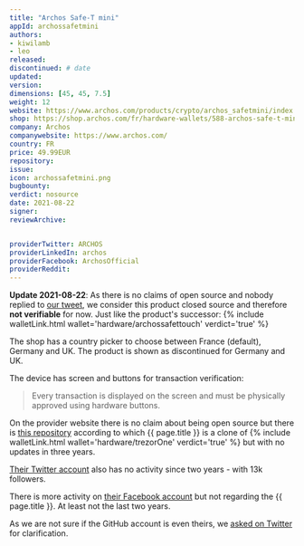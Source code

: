 ```yaml
---
title: "Archos Safe-T mini"
appId: archossafetmini
authors:
- kiwilamb
- leo
released: 
discontinued: # date
updated:
version:
dimensions: [45, 45, 7.5]
weight: 12
website: https://www.archos.com/products/crypto/archos_safetmini/index.html
shop: https://shop.archos.com/fr/hardware-wallets/588-archos-safe-t-mini-0690590037069.html
company: Archos
companywebsite: https://www.archos.com/
country: FR
price: 49.99EUR
repository: 
issue:
icon: archossafetmini.png
bugbounty:
verdict: nosource
date: 2021-08-22
signer:
reviewArchive:


providerTwitter: ARCHOS
providerLinkedIn: archos
providerFacebook: ArchosOfficial
providerReddit: 
---
```



**Update 2021-08-22**: As there is no claims of open source and nobody replied
to [our tweet](https://twitter.com/WalletScrutiny/status/1427064999663570944),
we consider this product closed source and therefore **not verifiable** for now.
Just like the product's successor:
{% include walletLink.html wallet='hardware/archossafettouch' verdict='true' %}

The shop has a country picker to choose between France (default), Germany and
UK. The product is shown as discontinued for Germany and UK.

The device has screen and buttons for transaction verification:

> Every transaction is displayed on the screen and must be physically approved
  using hardware buttons.

On the provider website there is no claim about being open source but there is
[this repository](https://github.com/archos-safe-t/safe-t-mcu) according to
which {{ page.title }} is a clone of
{% include walletLink.html wallet='hardware/trezorOne' verdict='true' %} but
with no updates in three years.

[Their Twitter account](https://twitter.com/ARCHOS) also has no activity since
two years - with 13k followers.

There is more activity on
[their Facebook account](https://www.facebook.com/ArchosOfficial) but not
regarding the {{ page.title }}. At least not the last two years.

As we are not sure if the GitHub account is even theirs, we
[asked on Twitter](https://twitter.com/WalletScrutiny/status/1427064999663570944)
for clarification.